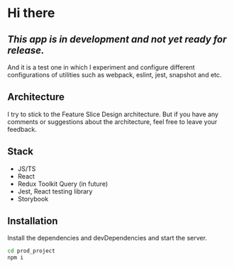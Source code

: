 # Hi there

## _This app is in development and not yet ready for release._

And it is a test one in which I experiment and configure different configurations of utilities such as webpack, eslint, jest, snapshot and etc.

## Architecture

I try to stick to the Feature Slice Design architecture. But if you have any comments or suggestions about the architecture, feel free to leave your feedback.

## Stack

- JS/TS
- React
- Redux Toolkit Query (in future)
- Jest, React testing library
- Storybook

## Installation

Install the dependencies and devDependencies and start the server.

```sh
cd prod_project
npm i
```
